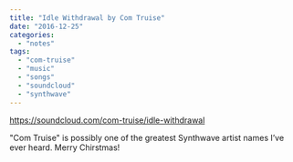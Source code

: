 ```yaml
---
title: "Idle Withdrawal by Com Truise"
date: "2016-12-25"
categories: 
  - "notes"
tags: 
  - "com-truise"
  - "music"
  - "songs"
  - "soundcloud"
  - "synthwave"
---
```


https://soundcloud.com/com-truise/idle-withdrawal

"Com Truise" is possibly one of the greatest Synthwave artist names I’ve ever heard. Merry Chirstmas!
